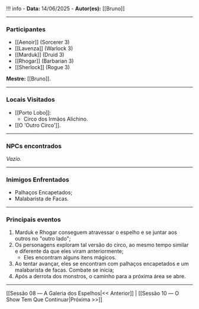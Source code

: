 !!! info
	- **Data:** 14/06/2025
	- **Autor(es):** [[Bruno]]

---

### Participantes

- [[Aenoir]] (Sorcerer 3)
- [[Lavenza]] (Warlock 3)
- [[Marduk]] (Druid 3)
- [[Rhogar]] (Barbarian 3)
- [[Sherlock]] (Rogue 3)

**Mestre:** [[Bruno]].

---  

### Locais Visitados

- [[Porto Lobo]]:
	- Circo dos Irmãos Alichino.
- [[O 'Outro Circo']].

---

### NPCs encontrados

*Vazio.*

---

### Inimigos Enfrentados

- Palhaços Encapetados;
- Malabarista de Facas.

---

### Principais eventos

1. Marduk e Rhogar conseguem atravessar o espelho e se juntar aos outros no "outro lado";
2. Os personagens exploram tal versão do circo, ao mesmo tempo similar e diferente da que eles viram anteriormente;
	- Eles encontram alguns itens mágicos.
3. Ao tentar avançar, eles se encontram com palhaços encapetados e um malabarista de facas. Combate se inicia;
4. Após a derrota dos monstros, o caminho para a próxima área se abre.

---

[[Sessão 08 ― A Galeria dos Espelhos|<< Anterior]] | [[Sessão 10 ― O Show Tem Que Continuar|Próxima >>]]
